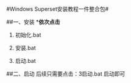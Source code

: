 #Windows Superset安装教程一件整合包#

##一、安装
***依次点击**

1. 初始化.bat

2. 安装.bat

3. 启动.bat

##二、启动
后续只需要点击：3启动.bat 启动即可
